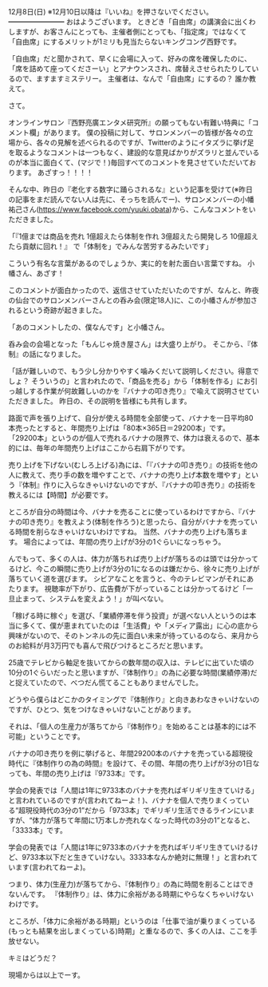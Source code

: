 12月8日(日) ※12月10日以降は『いいね』を押さないでください。
━━━━━━━━
おはようございます。
ときどき「自由席」の講演会に出くわしますが、お客さんにとっても、主催者側にとっても、「指定席」ではなくて「自由席」にするメリットが1ミリも見当たらないキングコング西野です。

「自由席」だと聞かされて、早くに会場に入って、好みの席を確保したのに、「席を詰めて座ってくださーい」とアナウンスされ、席替えさせられたりしているので、ますますミステリー。
主催者は、なんで「自由席」にするの？
誰か教えて。

さて。

オンラインサロン『西野亮廣エンタメ研究所』の願ってもない有難い特典に「コメント欄」があります。
僕の投稿に対して、サロンメンバーの皆様が各々の立場から、各々の見解を述べられるのですが、Twitterのようにイタズラに挙げ足を取るようなコメントは一つもなく、建設的な意見ばかりがズラリと並んでいるのが本当に面白くて、(マジで！)毎回すべてのコメントを見させていただいております。
あざすっ！！！！

そんな中、昨日の『老化する数字に踊らされるな』という記事を受けて(※昨日の記事をまだ読んでない人は先に、そっちを読んでー)、サロンメンバーの小幡祐己さん(https://www.facebook.com/yuuki.obata)から、こんなコメントをいただきました。

「『1億までは商品を売れ
1億超えたら体制を作れ
3億超えたら開発しろ
10億超えたら貢献に回れ！』
で「体制を」でみんな苦労するみたいです」

こういう有名な言葉があるのでしょうか、実に的を射た面白い言葉ですね。
小幡さん、あざす！

このコメントが面白かったので、返信させていただいたのですが、なんと、昨夜の仙台でのサロンメンバーさんとの呑み会(限定18人)に、この小幡さんが参加されるという奇跡が起きました。

「あのコメントしたの、僕なんです」と小幡さん。

呑み会の会場となった「もんじゃ焼き屋さん」は大盛り上がり。
そこから、『体制』の話になりました。

「話が難しいので、もう少し分かりやすく噛みくだいて説明しください。得意でしょ？ そういうの」と言われたので、「商品を売る」から「体制を作る」にお引っ越しする作業が何故難しいのかを『バナナの叩き売り』で喩えて説明させていただきました。
昨日の、その説明を皆様にも共有します。

路面で声を張り上げて、自分が使える時間を全部使って、バナナを一日平均80本売ったとすると、年間売り上げは「80本×365日＝29200本」です。
「29200本」というのが個人で売れるバナナの限界で、体力は衰えるので、基本的には、毎年の年間売り上げはここから右肩下がりです。

売り上げを下げない(むしろ上げる)為には、「『バナナの叩き売り』の技術を他の人に教えて、売り手の数を増やすことで、バナナの売り上げ本数を増やす」という『体制』作りに入らなきゃいけないのですが、『バナナの叩き売り』の技術を教えるには【時間】が必要です。

ところが自分の時間は今、バナナを売ることに使っているわけですから、『バナナの叩き売り』を教えよう(体制を作ろう)と思ったら、自分がバナナを売っている時間を削らなきゃいけないわけですね。
当然、バナナの売り上げも落ちます。
場合によっては、年間の売り上げが3分の1ぐらいになっちゃう。

んでもって、多くの人は、体力が落ちれば売り上げが落ちるのは頭では分かってるけど、今この瞬間に売り上げが3分の1になるのは嫌だから、徐々に売り上げが落ちていく道を選びます。
シビアなことを言うと、今のテレビマンがそれにあたります。
視聴率が下がり、広告費が下がっていることは分かってるけど「一旦止まって、システムを変えよう！」が叫べない。

「稼げる時に稼ぐ」を選び、「業績停滞を伴う投資」が選べない人というのは本当に多くて、僕が恵まれていたのは「生活費」や「メディア露出」に心の底から興味がないので、そのトンネルの先に面白い未来が待っているのなら、来月からのお給料が月3万円でも喜んで飛びつけるところだと思います。

25歳でテレビから軸足を抜いてからの数年間の収入は、テレビに出ていた頃の10分の1ぐらいだったと思いますが、『体制作り』の為に必要な時間(業績停滞)だと捉えていたので、べつだん慌てることもありませんでした。

どうやら僕らはどこかのタイミングで『体制作り』と向きあわなきゃいけないのですが、ひとつ、気をつけなきゃいけないことがあります。

それは、「個人の生産力が落ちてから『体制作り』を始めることは基本的には不可能」ということです。

バナナの叩き売りを例に挙げると、年間29200本のバナナを売っている超現役時代に『体制作りの為の時間』を設けて、その間、年間の売り上げが3分の1日なっても、年間の売り上げは『9733本』です。

学会の発表では「人間は1年に9733本のバナナを売ればギリギリ生きていける」と言われているのですが(言われてねーよ！)、バナナを個人で売りまくっている“超現役時代の3分の1”だから「9733本」でギリギリ生活できるラインにいますが、“体力が落ちて年間に1万本しか売れなくなった時代の3分の1”となると、「3333本」です。

学会の発表では「人間は1年に9733本のバナナを売ればギリギリ生きていけるけど、9733本以下だと生きていけない。3333本なんか絶対に無理！」と言われています(言われてねーよ)。

つまり、体力(生産力)が落ちてから、『体制作り』の為に時間を削ることはできないんです。
『体制作り』は、体力に余裕がある時期にやらなくちゃいけないわけです。

ところが、「体力に余裕がある時期」というのは「仕事で油が乗りまくっている(もっとも結果を出しまくっている)時期」と重なるので、多くの人は、ここを手放せない。

キミはどうだ？

現場からは以上でーす。
